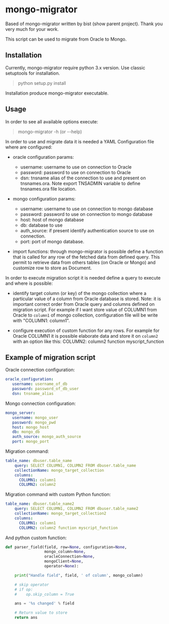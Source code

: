mongo-migrator
==============

Based of mongo-migrator written by bist (show parent project).
Thank you very much for your work.

This script can be used to migrate from Oracle to Mongo.

Installation
-------------

Currently, mongo-migrator require python 3.x version.
Use classic setuptools for installation.

>  python setup.py install

Installation produce mongo-migrator executable.

Usage
------

In order to see all available options execute:

> mongo-migrator -h (or --help)

In order to use and migrate data it is needed a YAML Configuration file where are configured:

* oracle configuration params:
    - username: username to use on connection to Oracle
    - password: password to use on connection to Oracle
    - dsn: tnsname alias of the connection to use and present on tnsnames.ora. Note export TNSADMIN variable to define tnsnames.ora file location.

* mongo configuration params:
    - username: username to use on connection to mongo database
    - password: password to use on connection to mongo database
    - host: host of mongo database
    - db: database to use
    - auth_source: if present identify authentication source to use on connection.
    - port: port of mongo database.

* import functions: through mongo-migrator is possible define a function that is called for any row of the fetched data from defined query. This permit to retrieve data from others tables (on Oracle or Mongo) and customize row to store as Document.

In order to execute migration script it is needed define a query to execute and where is possible:

* identify target column (or key) of the mongo collection where a particular value of a column from Oracle database is stored. Note: it is important correct order from Oracle query and columns defined on migration script. For example if I want store value of COLUMN1 from Oracle to `column1` of mongo collection, configuration file will be write with "COLUMN1: column1".

* configure execution of custom function for any rows. For example for Oracle COLUMN1 it is possible elaborate data and store it on `column2` with an option like this:
        COLUMN2: column2 function myscript_function


Example of migration script
----------------------------

Oracle connection configuration:

````yaml
oracle_configuration:
   username: username_of_db
   password: password_of_db_user
   dsn: tnsname_alias
````

Mongo connection configuration:

````yaml
mongo_server:
   username: mongo_user
   password: mongo_pwd
   host: mongo_host
   db: mongo_db
   auth_source: mongo_auth_source
   port: mongo_port
````

Migration command:

````yaml
table_name: dbuser.table_name
    query: SELECT COLUMN1, COLUMN2 FROM dbuser.table_name
    collectionName: mongo_target_collection
    columns:
      COLUMN1: column1
      COLUMN2: column2
````

Migration command with custom Python function:

````yaml
table_name: dbuser.table_name2
    query: SELECT COLUMN1, COLUMN2 FROM dbuser.table_name2
    collectionName: mongo_target_collection2
    columns:
      COLUMN1: column1
      COLUMN2: column2 function myscript_function
````

And python custom function:

````python
def parser_field(field, row=None, configuration=None,
                 mongo_column=None,
                 oracleConnection=None,
                 mongoClient=None,
                 operator=None):

    print("Handle field", field, ' of column', mongo_column)

    # skip operator
    # if op:
    #    op.skip_column = True

    ans = '%s changed' % field

    # Return value to store
    return ans
````
